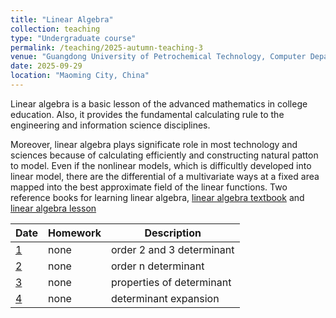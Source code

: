 ```yaml
---
title: "Linear Algebra"
collection: teaching
type: "Undergraduate course"
permalink: /teaching/2025-autumn-teaching-3
venue: "Guangdong University of Petrochemical Technology, Computer Department"
date: 2025-09-29
location: "Maoming City, China"
---
```


Linear algebra is a basic lesson of the advanced mathematics in college education. Also, it provides the fundamental calculating rule to the engineering and information science disciplines.


Moreover, linear algebra plays significate role in most technology and sciences because of calculating efficiently and constructing natural patton to model. Even if the nonlinear models, which is difficultly developed into linear model, there are the differential of a multivariate ways at a fixed area mapped into the best approximate field of the linear functions. Two reference books for learning linear algebra, [linear algebra textbook](https://www.math.pku.edu.cn/teachers/anjp/textbook.pdf) and [linear algebra lesson](https://innovation-activities.oss-cn-beijing.aliyuncs.com/27/mswcWkh7iX.pdf)

| Date     | Homework   | Description |
| -------- | ---------- | ----------- |
| [1](/files/2025_2_LM/0930_0101.pptx) | none | order 2 and 3 determinant |
| [2](/files/2025_2_LM/1005_0102.pptx) | none | order n determinant |
| [3](/files/2025_2_LM/1007_0103.pptx) | none | properties of determinant |
| [4](/files/2025_2_LM/1010_0104.pptx) | none | determinant expansion |